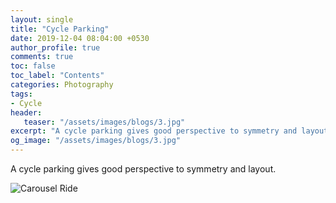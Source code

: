 ```yaml
---
layout: single
title: "Cycle Parking"
date: 2019-12-04 08:04:00 +0530
author_profile: true
comments: true
toc: false
toc_label: "Contents"
categories: Photography
tags:
- Cycle
header:
   teaser: "/assets/images/blogs/3.jpg"
excerpt: "A cycle parking gives good perspective to symmetry and layout."
og_image: "/assets/images/blogs/3.jpg"
---
```


A cycle parking gives good perspective to symmetry and layout.

![Carousel Ride]({{site.url}}/assets/images/blogs/3.jpg)

